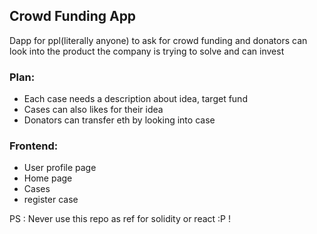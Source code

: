 ## Crowd Funding App

Dapp for ppl(literally anyone) to ask for crowd funding and donators can look into the product the company is trying to solve and can invest


### Plan:
- Each case needs a description about idea, target fund
- Cases can also likes for their idea
- Donators can transfer eth by looking into case

### Frontend:
- User profile page
- Home page
- Cases
- register case  

PS : Never use this repo as ref for solidity or react :P ! 